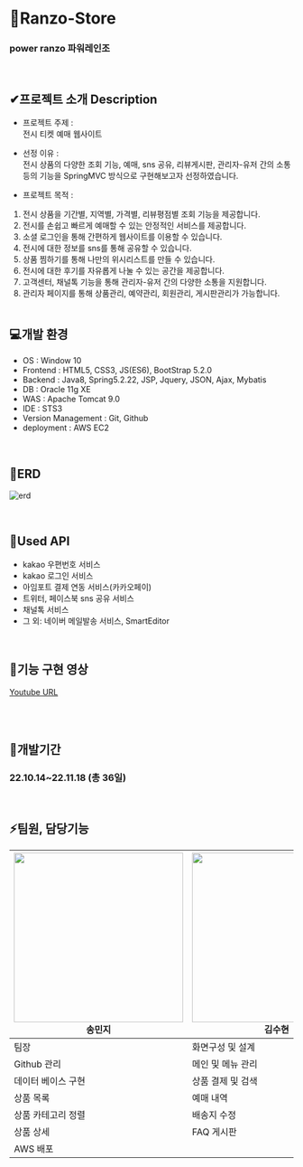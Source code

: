 # 🎫Ranzo-Store
### power ranzo 파워레인조
<br/>

## ✔프로젝트 소개 Description

- 프로젝트 주제 : </br>
전시 티켓 예매 웹사이트

- 선정 이유 : </br>
전시 상품의 다양한 조회 기능, 예매, sns 공유, 리뷰게시판, 관리자-유저 간의 소통 등의 기능을 SpringMVC 방식으로 구현해보고자 선정하였습니다.

- 프로젝트 목적 :
1. 전시 상품을 기간별, 지역별, 가격별, 리뷰평점별 조회 기능을 제공합니다.
2. 전시를 손쉽고 빠르게 예매할 수 있는 안정적인 서비스를 제공합니다.
3. 소셜 로그인을 통해 간편하게 웹사이트를 이용할 수 있습니다.
4. 전시에 대한 정보를 sns를 통해 공유할 수 있습니다.
5. 상품 찜하기를 통해 나만의 위시리스트를 만들 수 있습니다.
6. 전시에 대한 후기를 자유롭게 나눌 수 있는 공간을 제공합니다.
7. 고객센터, 채널톡 기능을 통해 관리자-유저 간의 다양한 소통을 지원합니다.
8. 관리자 페이지를 통해 상품관리, 예약관리, 회원관리, 게시판관리가 가능합니다.
<br/><br/>
  
  


## 💻개발 환경

- OS : Window 10
- Frontend : HTML5, CSS3, JS(ES6), BootStrap 5.2.0
- Backend : Java8, Spring5.2.22, JSP, Jquery, JSON, Ajax, Mybatis
- DB : Oracle 11g XE
- WAS : Apache Tomcat 9.0
- IDE : STS3
- Version Management : Git, Github
- deployment : AWS EC2

<br/>

## 🔗ERD
![erd](https://user-images.githubusercontent.com/106068296/202627082-df5d8511-f3a7-496e-ae93-56806a04f06c.png)


<br/>

## 📌Used API
- kakao 우편번호 서비스
- kakao 로그인 서비스
- 아임포트 결제 연동 서비스(카카오페이)
- 트위터, 페이스북 sns 공유 서비스
- 채널톡 서비스
- 그 외: 네이버 메일발송 서비스, SmartEditor

<br/>

## 👀기능 구현 영상 
[Youtube URL](https://youtu.be/qqKLcRuL82c)

<br/><br/>

## 📅개발기간
### 22.10.14~22.11.18 (총 36일)

<br/>

## ⚡팀원, 담당기능

|<img src="https://user-images.githubusercontent.com/106068296/202661621-8daf0423-fb67-47c5-8f36-f187bcf3b807.png" width="300"></br>송민지|<img src="https://user-images.githubusercontent.com/106068296/202666769-6c36ea6d-053e-4284-b880-eceddb223400.png" width="300"></br>김수현|<img src="https://user-images.githubusercontent.com/106068296/202665539-6d65ddce-815c-4435-b16e-858507c8c309.png" width="300"></br>김현아|<img src="https://user-images.githubusercontent.com/106068296/202663595-92e0e332-b5b9-494c-a0a9-ea75d37cbd8f.png" width="300"></br>윤소라|<img src="https://user-images.githubusercontent.com/106068296/202661861-80bbb574-a9ba-4f9a-bb48-db5a916f575a.png" width="300"></br>최규리|
|------------------|----------------|-----------------------------------|----------------|----------------------|
|팀장              |화면구성 및 설계 |데이터 베이스 설계                  |리뷰 게시판 CRUD|회원 가입·로그인       |
|Github 관리       |메인 및 메뉴 관리|회원, QnA, 예매 목록 정렬 및 검색기능|QnA 게시판 CRUD|카카오 로그인           |
|데이터 베이스 구현|상품 결제 및 검색 |전시 등록 CRUD                      |답글, 댓글 기능|ID/PW 찾기             |
|상품 목록         |예매 내역        |전시 파일 첨부기능                   |파일 첨부 기능 |회원정보 수정·탈퇴     |
|상품 카테고리 정렬|배송지 수정      |팝업 등록                            |               |마이페이지            |
|상품 상세         |FAQ 게시판      |에러페이지                           |                |상품 찜 기능·위시리스트|
|AWS 배포          |                |                                     |                |채널톡 기능           |









